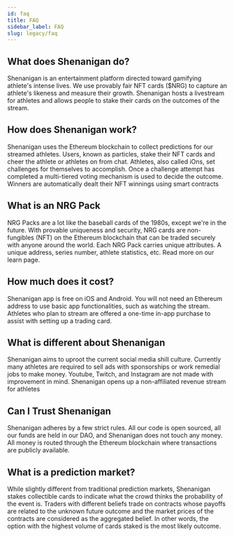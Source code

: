 ```yaml
---
id: faq
title: FAQ
sidebar_label: FAQ
slug: legacy/faq
---
```


## What does Shenanigan do?

Shenanigan is an entertainment platform directed toward gamifying athlete's intense lives. We use provably fair NFT cards ($NRG) to capture an athlete's likeness and measure their growth. Shenanigan hosts a livestream for athletes and allows people to stake their cards on the outcomes of the stream.

## How does Shenanigan work?

Shenanigan uses the Ethereum blockchain to collect predictions for our streamed athletes. Users, known as particles, stake their NFT cards and cheer the athlete or athletes on from chat. Athletes, also called iOns, set challenges for themselves to accomplish. Once a challenge attempt has completed a multi-tiered voting mechanism is used to decide the outcome. Winners are automatically dealt their NFT winnings using smart contracts

## What is an NRG Pack

NRG Packs are a lot like the baseball cards of the 1980s, except we're in the future. With provable uniqueness and security, NRG cards are non-fungibles (NFT) on the Ethereum blockchain that can be traded securely with anyone around the world. Each NRG Pack carries unique attributes. A unique address, series number, athlete statistics, etc. Read more on our learn page.

## How much does it cost?

Shenanigan app is free on iOS and Android. You will not need an Ethereum address to use basic app functionalities, such as watching the stream. Athletes who plan to stream are offered a one-time in-app purchase to assist with setting up a trading card.

## What is different about Shenanigan

Shenanigan aims to uproot the current social media shill culture. Currently many athletes are required to sell ads with sponsorships or work remedial jobs to make money. Youtube, Twitch, and Instagram are not made with improvement in mind. Shenanigan opens up a non-affiliated revenue stream for athletes

## Can I Trust Shenanigan

Shenanigan adheres by a few strict rules. All our code is open sourced, all our funds are held in our DAO, and Shenanigan does not touch any money. All money is routed through the Ethereum blockchain where transactions are publicly available.

## What is a prediction market?

While slightly different from traditional prediction markets, Shenanigan stakes collectible cards to indicate what the crowd thinks the probability of the event is. Traders with different beliefs trade on contracts whose payoffs are related to the unknown future outcome and the market prices of the contracts are considered as the aggregated belief. In other words, the option with the highest volume of cards staked is the most likely outcome.
